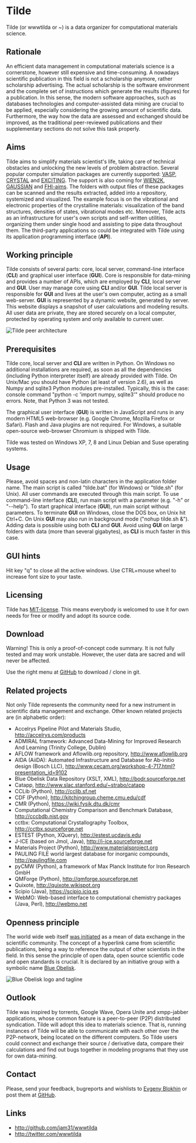Tilde
==========

Tilde (or wwwtilda or ~) is a data organizer for computational materials science.

## Rationale

An efficient data management in computational materials science is a cornerstone, however still expensive and time-consuming. A nowadays scientific publication in this field is not a scholarship anymore, rather scholarship advertising. The actual scholarship is the software environment and the complete set of instructions which generate the results (figures) for a publication. In this sense, the modern software approaches, such as databases technologies and computer-assisted data mining are crucial to be applied, especially considering the growing amount of scientific data. Furthermore, the way how the data are assessed and exchanged should be improved, as the traditional peer-reviewed publications and their supplementary sections do not solve this task properly.

## Aims

Tilde aims to simplify materials scientist's life, taking care of technical obstacles and unlocking the new levels of problem abstraction. Several popular computer simulation packages are currently supported: [VASP](http://www.vasp.at), [CRYSTAL](http://www.crystal.unito.it) and [EXCITING](http://exciting-code.org). The support is also coming for [WIEN2K](http://www.wien2k.at), [GAUSSIAN](http://gaussian.com) and [FHI-aims](http://aims.fhi-berlin.mpg.de). The folders with output files of these packages can be scanned and the results extracted, added into a repository, systemized and visualized. The example focus is on the vibrational and electronic properties of the crystalline materials: visualization of the band structures, densities of states, vibrational modes etc. Moreover, Tilde acts as an infrastructure for user's own scripts and self-written utilities, organizing them under single hood and assisting to pipe data throughout them. The third-party applications so could be integrated with Tilde using its application programming interface (**API**).

## Working principle

Tilde consists of several parts: core, local server, command-line interface (**CLI**) and graphical user interface (**GUI**). Core is responsible for data-mining and provides a number of APIs, which are employed by **CLI**, local server and **GUI**. User may manage core using **CLI** and/or **GUI**. Tilde local server is responsible for **GUI** and lives at the user's own computer, acting as a small web-server. **GUI** is represented by a dynamic website, generated by server. This website displays a snapshot of user calculations and modeling results. All user data are private, they are stored securely on a local computer, protected by operating system and only available to current user.

![Tilde peer architecture](https://raw.github.com/jam31/wwwtilda/master/htdocs/images/architecture.png)

## Prerequisites

Tilde core, local server and **CLI** are written in Python. On Windows no additional installations are required, as soon as all the dependencies (including Python interpreter itself) are already provided with Tilde. On Unix/Mac you should have Python (at least of version 2.6), as well as Numpy and sqlite3 Python modules pre-installed. Typically, this is the case: console command "python -c 'import numpy, sqlite3'" should produce no errors. Note, that Python 3 was not tested.

The graphical user interface (**GUI**) is written in JavaScript and runs in any modern HTML5 web-browser (e.g. Google Chrome, Mozilla Firefox or Safari). Flash and Java plugins are not required. For Windows, a suitable open-source web-browser Chromium is shipped with Tilde.

Tilde was tested on Windows XP, 7, 8 and Linux Debian and Suse operating systems.

## Usage

Please, avoid spaces and non-latin characters in the application folder name. The main script is called "tilde.bat" (for Windows) or "tilde.sh" (for Unix). All user commands are executed through this main script. To use command-line interface (**CLI**), run main script with a parameter (e.g. "-h" or "--help"). To start graphical interface (**GUI**), run main script without parameters. To terminate **GUI** on Windows, close the DOS box, on Unix hit Ctrl+C. On Unix **GUI** may also run in background mode ("nohup tilde.sh &"). Adding data is possible using both **CLI** and **GUI**. Avoid using **GUI** on large folders with data (more than several gigabytes), as **CLI** is much faster in this case.

## GUI hints

Hit key "q" to close all the active windows. Use CTRL+mouse wheel to increase font size to your taste.

## Licensing

Tilde has [MIT-license](http://en.wikipedia.org/wiki/MIT_License). This means everybody is welcomed to use it for own needs for free or modify and adopt its source code.

## Download

Warning! This is only a proof-of-concept code summary. It is not fully tested and may work unstable. However, the user data are sacred and will never be affected.

Use the right menu at [GitHub](http://github.com/jam31/wwwtilda) to download / clone in git.

## Related projects

Not only Tilde represents the community need for a new instrument in scientific data management and exchange. Other known related projects are (in alphabetic order):

- Accelrys Pipeline Pilot and Materials Studio, http://accelrys.com/products
- ADMIRAL framework: Advanced Data-Mining for Improved Research And Learning (Trinity College, Dublin)
- AFLOW framework and Aflowlib.org repository, http://www.aflowlib.org
- AIDA (AiiDA): Automated Infrastructure and Database for Ab-initio design (Bosch LLC), http://www.cecam.org/workshop-4-717.html?presentation_id=9102
- Blue Obelisk Data Repository (XSLT, XML), http://bodr.sourceforge.net
- Catapp, http://www.slac.stanford.edu/~strabo/catapp
- CCLib (Python), http://cclib.sf.net
- CDF (Python), http://kitchingroup.cheme.cmu.edu/cdf
- CMR (Python), https://wiki.fysik.dtu.dk/cmr
- Computational Chemistry Comparison and Benchmark Database, http://cccbdb.nist.gov
- cctbx: Computational Crystallography Toolbox, http://cctbx.sourceforge.net
- ESTEST (Python, XQuery), http://estest.ucdavis.edu
- J-ICE (based on Jmol, Java), http://j-ice.sourceforge.net
- Materials Project (Python), http://www.materialsproject.org
- PAULING FILE world largest database for inorganic compounds, http://paulingfile.com
- pyCMW (Python), a framework of Max Planck Institute for Iron Research GmbH
- QMForge (Python), http://qmforge.sourceforge.net
- Quixote, http://quixote.wikispot.org
- Scipio (Java), https://scipio.iciq.es
- WebMO: Web-based interface to computational chemistry packages (Java, Perl), http://webmo.net

## Openness principle

The world wide web itself [was initiated](http://en.wikipedia.org/wiki/History_of_the_World_Wide_Web) as a mean of data exchange in the scientific community. The concept of a hyperlink came from scientific publications, being a way to reference the output of other scientists in the field. In this sense the principle of open data, open source scientific code and open standards is crucial. It is declared by an initiative group with a symbolic name [Blue Obelisk](http://www.jcheminf.com/content/3/1/37).

![Blue Obelisk logo and tagline](https://wwwtilda.googlecode.com/files/blue_obelisk.gif)

## Outlook

Tilde was inspired by torrents, Google Wave, Opera Unite and xmpp-jabber applications, whose common feature is a peer-to-peer (P2P) distributed syndication. Tilde will adopt this idea to materials science. That is, running instances of Tilde will be able to communicate with each other over the P2P-network, being located on the different computers. So Tilde users could connect and exchange their source / derivative data, compare their calculations and find out bugs together in modeling programs that they use for own data-mining.

## Contact

Please, send your feedback, bugreports and wishlists to [Evgeny Blokhin](mailto:eb@tilde.pro) or post them at [GitHub](http://github.com/jam31/wwwtilda/issues).

## Links

- http://github.com/jam31/wwwtilda
- http://twitter.com/wwwtilda
